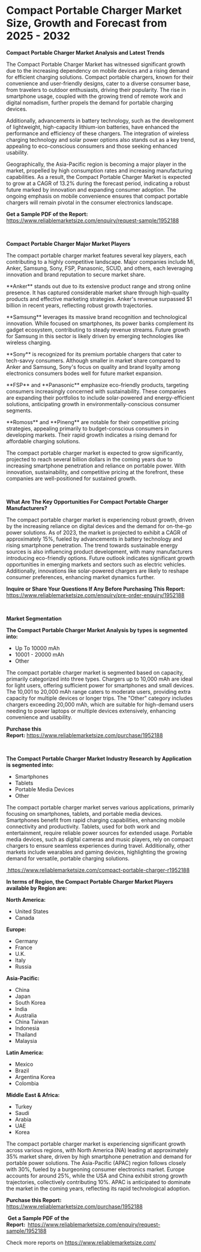 <p><h1>Compact Portable Charger Market Size, Growth and Forecast from 2025 - 2032</h1></p><p><strong>Compact Portable Charger Market Analysis and Latest Trends</strong></p>
<p><p>The Compact Portable Charger Market has witnessed significant growth due to the increasing dependency on mobile devices and a rising demand for efficient charging solutions. Compact portable chargers, known for their convenience and user-friendly designs, cater to a diverse consumer base, from travelers to outdoor enthusiasts, driving their popularity. The rise in smartphone usage, coupled with the growing trend of remote work and digital nomadism, further propels the demand for portable charging devices. </p><p>Additionally, advancements in battery technology, such as the development of lightweight, high-capacity lithium-ion batteries, have enhanced the performance and efficiency of these chargers. The integration of wireless charging technology and solar power options also stands out as a key trend, appealing to eco-conscious consumers and those seeking enhanced usability. </p><p>Geographically, the Asia-Pacific region is becoming a major player in the market, propelled by high consumption rates and increasing manufacturing capabilities. As a result, the Compact Portable Charger Market is expected to grow at a CAGR of 13.2% during the forecast period, indicating a robust future marked by innovation and expanding consumer adoption. The ongoing emphasis on mobile convenience ensures that compact portable chargers will remain pivotal in the consumer electronics landscape.</p></p>
<p><strong>Get a Sample PDF of the Report:&nbsp;</strong> <a href="https://www.reliablemarketsize.com/enquiry/request-sample/1952188?utm_campaign=3552&utm_medium=2&utm_source=Github&utm_content=ia&utm_term=06042025&utm_id=compact-portable-charger">https://www.reliablemarketsize.com/enquiry/request-sample/1952188</a></p>
<p>&nbsp;</p>
<p><strong>Compact Portable Charger Major Market Players</strong></p>
<p><p>The compact portable charger market features several key players, each contributing to a highly competitive landscape. Major companies include Mi, Anker, Samsung, Sony, FSP, Panasonic, SCUD, and others, each leveraging innovation and brand reputation to secure market share.</p><p>**Anker** stands out due to its extensive product range and strong online presence. It has captured considerable market share through high-quality products and effective marketing strategies. Anker's revenue surpassed $1 billion in recent years, reflecting robust growth trajectories.</p><p>**Samsung** leverages its massive brand recognition and technological innovation. While focused on smartphones, its power banks complement its gadget ecosystem, contributing to steady revenue streams. Future growth for Samsung in this sector is likely driven by emerging technologies like wireless charging.</p><p>**Sony** is recognized for its premium portable chargers that cater to tech-savvy consumers. Although smaller in market share compared to Anker and Samsung, Sony's focus on quality and brand loyalty among electronics consumers bodes well for future market expansion.</p><p>**FSP** and **Panasonic** emphasize eco-friendly products, targeting consumers increasingly concerned with sustainability. These companies are expanding their portfolios to include solar-powered and energy-efficient solutions, anticipating growth in environmentally-conscious consumer segments.</p><p>**Romoss** and **Pineng** are notable for their competitive pricing strategies, appealing primarily to budget-conscious consumers in developing markets. Their rapid growth indicates a rising demand for affordable charging solutions.</p><p>The compact portable charger market is expected to grow significantly, projected to reach several billion dollars in the coming years due to increasing smartphone penetration and reliance on portable power. With innovation, sustainability, and competitive pricing at the forefront, these companies are well-positioned for sustained growth.</p></p>
<p>&nbsp;</p>
<p><strong>What Are The Key Opportunities For Compact Portable Charger Manufacturers?</strong></p>
<p><p>The compact portable charger market is experiencing robust growth, driven by the increasing reliance on digital devices and the demand for on-the-go power solutions. As of 2023, the market is projected to exhibit a CAGR of approximately 15%, fueled by advancements in battery technology and rising smartphone penetration. The trend towards sustainable energy sources is also influencing product development, with many manufacturers introducing eco-friendly options. Future outlook indicates significant growth opportunities in emerging markets and sectors such as electric vehicles. Additionally, innovations like solar-powered chargers are likely to reshape consumer preferences, enhancing market dynamics further.</p></p>
<p><strong>Inquire or Share Your Questions If Any Before Purchasing This Report:</strong> <a href="https://www.reliablemarketsize.com/enquiry/pre-order-enquiry/1952188?utm_campaign=3552&utm_medium=2&utm_source=Github&utm_content=ia&utm_term=06042025&utm_id=compact-portable-charger">https://www.reliablemarketsize.com/enquiry/pre-order-enquiry/1952188</a></p>
<p>&nbsp;</p>
<p><strong>Market Segmentation</strong></p>
<p><strong>The Compact Portable Charger Market Analysis by types is segmented into:</strong></p>
<p><ul><li>Up To 10000 mAh</li><li>10001 - 20000 mAh</li><li>Other</li></ul></p>
<p><p>The compact portable charger market is segmented based on capacity, primarily categorized into three types. Chargers up to 10,000 mAh are ideal for light users, offering sufficient power for smartphones and small devices. The 10,001 to 20,000 mAh range caters to moderate users, providing extra capacity for multiple devices or longer trips. The "Other" category includes chargers exceeding 20,000 mAh, which are suitable for high-demand users needing to power laptops or multiple devices extensively, enhancing convenience and usability.</p></p>
<p><strong>Purchase this Report:&nbsp;</strong><a href="https://www.reliablemarketsize.com/purchase/1952188?utm_campaign=3552&utm_medium=2&utm_source=Github&utm_content=ia&utm_term=06042025&utm_id=compact-portable-charger">https://www.reliablemarketsize.com/purchase/1952188</a></p>
<p>&nbsp;</p>
<p><strong>The Compact Portable Charger Market Industry Research by Application is segmented into:</strong></p>
<p><ul><li>Smartphones</li><li>Tablets</li><li>Portable Media Devices</li><li>Other</li></ul></p>
<p><p>The compact portable charger market serves various applications, primarily focusing on smartphones, tablets, and portable media devices. Smartphones benefit from rapid charging capabilities, enhancing mobile connectivity and productivity. Tablets, used for both work and entertainment, require reliable power sources for extended usage. Portable media devices, such as digital cameras and music players, rely on compact chargers to ensure seamless experiences during travel. Additionally, other markets include wearables and gaming devices, highlighting the growing demand for versatile, portable charging solutions.</p></p>
<p><a href="https://www.reliablemarketsize.com/compact-portable-charger-r1952188?utm_campaign=3552&utm_medium=2&utm_source=Github&utm_content=ia&utm_term=06042025&utm_id=compact-portable-charger">&nbsp;https://www.reliablemarketsize.com/compact-portable-charger-r1952188</a></p>
<p><strong>In terms of Region, the Compact Portable Charger Market Players available by Region are:</strong></p>
<p>
    <p> <strong> North America: </strong>
        <ul>
            <li>United States</li>
            <li>Canada</li>
        </ul>
        </p> 
    <p> <strong> Europe: </strong>
        <ul>
            <li>Germany</li>
            <li>France</li>
            <li>U.K.</li>
            <li>Italy</li>
            <li>Russia</li>
        </ul>
        </p> 
    <p> <strong> Asia-Pacific: </strong>
        <ul>
            <li>China</li>
            <li>Japan</li>
            <li>South Korea</li>
            <li>India</li>
            <li>Australia</li>
            <li>China Taiwan</li>
            <li>Indonesia</li>
            <li>Thailand</li>
            <li>Malaysia</li>
        </ul>
        </p> 
    <p> <strong> Latin America: </strong>
        <ul>
            <li>Mexico</li>
            <li>Brazil</li>
            <li>Argentina Korea</li>
            <li>Colombia</li>
        </ul>
        </p> 
    <p> <strong> Middle East & Africa: </strong>
        <ul>
            <li>Turkey</li>
            <li>Saudi</li>
            <li>Arabia</li>
            <li>UAE</li>
            <li>Korea</li>
        </ul>
    </p>
    </p>
<p><p>The compact portable charger market is experiencing significant growth across various regions, with North America (NA) leading at approximately 35% market share, driven by high smartphone penetration and demand for portable power solutions. The Asia-Pacific (APAC) region follows closely with 30%, fueled by a burgeoning consumer electronics market. Europe accounts for around 25%, while the USA and China exhibit strong growth trajectories, collectively contributing 10%. APAC is anticipated to dominate the market in the coming years, reflecting its rapid technological adoption.</p></p>
<p><strong>Purchase this Report: </strong><a href="https://www.reliablemarketsize.com/purchase/1952188?utm_campaign=3552&utm_medium=2&utm_source=Github&utm_content=ia&utm_term=06042025&utm_id=compact-portable-charger">https://www.reliablemarketsize.com/purchase/1952188</a></p>
<p>&nbsp;<strong>Get a Sample PDF of the Report:&nbsp;&nbsp;</strong><a href="https://www.reliablemarketsize.com/enquiry/request-sample/1952188?utm_campaign=3552&utm_medium=2&utm_source=Github&utm_content=ia&utm_term=06042025&utm_id=compact-portable-charger">https://www.reliablemarketsize.com/enquiry/request-sample/1952188</a></p>
<p><strong></strong></p>
<p>Check more reports on <a href="https://www.reliablemarketsize.com/?utm_campaign=3552&utm_medium=2&utm_source=Github&utm_content=ia&utm_term=06042025&utm_id=compact-portable-charger">https://www.reliablemarketsize.com/</a></p>